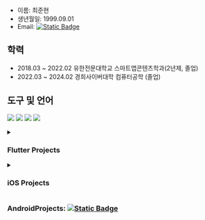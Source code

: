 

* 이름: 최준현
* 생년월일: 1999.09.01
* Email: [![Static Badge](https://img.shields.io/badge/Gamil-red?logo=gmail&logoColor=white)](mailto:cjhn8918989@gmail.com) 

 

## 학력
* 2018.03 ~ 2022.02 유한전문대학교 스마트앱콘텐츠학과(2년제, 졸업)
* 2022.03 ~ 2024.02 경희사이버대학 컴퓨터공학 (졸업)

  
## 도구 및 언어
<p>
<img src="https://img.shields.io/badge/flutter-blue?style=flat-square&logo=flutter">
<img src="https://img.shields.io/badge/git-F05032?logo=git&logoColor=white">
<img src="https://img.shields.io/badge/Swift-%23F05138?logo=Swift&logoColor=white">
<img src="https://img.shields.io/badge/Xcode-%23147EFB?logo=Xcode&logoColor=white">
</p>


<details>
 <summary> <h3> Flutter Projects</h3> </summary>
 <div>

## TestQuest 
<img src= "https://github.com/user-attachments/assets/3509abcb-4ff0-4f59-b3e1-a1452d4f039d" width=200 height=400>
<img src= "https://github.com/user-attachments/assets/3527fc56-88bd-4b2b-aa0f-811040c04d65" width=200 height=400>
<img src= "https://github.com/user-attachments/assets/4363a86a-4728-4baa-b7a8-464bf849dee8" width=200 height=400>
<img src = "https://github.com/user-attachments/assets/f60f4739-9de3-47b8-859f-307839fb8437" width=200 height=400>
<img src="https://github.com/user-attachments/assets/1a125846-78a4-4dd5-9ae5-ed66eb209683" width=200 height=400>
<br>
<a href="https://github.com/jun-hyeon/test_quest">바로가기</a>
  
## delivery app
<p>강의를 보고 구현해본 배달 앱입니다.</p>
<p>flutter: 3.0.0 이상</p>
<p>riverpod: 2.0 이상</p>
  
<br>
<img src= "https://github.com/user-attachments/assets/60ffac67-77ee-4a91-87b0-f5a5f9ce3de3" width=200 height=400>
<img src= "https://github.com/user-attachments/assets/2a312db5-6993-4fae-8b6b-daf5a3c58025" width=200 height=400>
<img src= "https://github.com/user-attachments/assets/fa5cccb1-06b8-4b43-8ef5-8659c8d75f6e" width=200 height=400>

## chat_test
<p>Flutter와 Supabase을 이용한 채팅앱</p>
<p>flutter v3.5.4</p>

<image src = https://github.com/user-attachments/assets/e2cdd4c3-235a-464a-8dfa-1c0abde982f5 width = 800 height = 400>
<br>

<image src = https://github.com/user-attachments/assets/3a7dfc5c-96a5-443d-b137-cb085e78b90e width=200 height = 400>

<image src = https://github.com/user-attachments/assets/6d06a8df-bfcf-4ef5-80f8-0d1944801efe width=200 height = 400>

 </div>
</details>


<details>
<summary> <h3> iOS Projects</h3> </summary>
<div markdown="1">



### Xcode & Swift
* SwiftUI
* Swift
## JustChat
### 웹소켓을 이용한 채팅 앱
<img src ="https://github.com/user-attachments/assets/fcd4aab6-9b0f-490f-aee1-a05acb8959d1" width=200 height = 400>
<img src ="https://github.com/user-attachments/assets/9ef2579b-6338-4733-99d9-6301e3061ad4" width=200 height=400>
<img src= "https://github.com/user-attachments/assets/8af04954-4503-45ff-b78d-87ee03ea92a1" width=200 height=400>
<img src= "https://github.com/user-attachments/assets/005823a3-851a-4a4c-a511-b1fdaa5bbb48" width=200 height=400>
<a href="https://github.com/jun-hyeon/JustChat/tree/main">
  <p>JustChat 더보기</p>
</a>

## 해외축구 서포터즈
### Football API를 이용한 앱
<img src="https://github.com/APP-iOS3rd/PJ2T10_SportsFan/assets/83914919/5d995c42-2248-4cd1-9c32-a74db2f4bfc4" width=200 height=400> 
<img src="https://github.com/APP-iOS3rd/PJ2T10_SportsFan/assets/83914919/72c3deb9-cbdd-4703-abdf-a51b36586b9d" width=200 height=400>
<a href="https://github.com/APP-iOS3rd/PJ2T10_SportsFan">
 <p>해외축구 서포터즈 더보기</p>
</a>

## 계산기
### iPhone 계산기 따라 만들어보기
<img src= https://github.com/user-attachments/assets/6fefd386-98d3-4e73-b9a6-6292c9f3d778 width=200 height=400>
<a href="https://github.com/jun-hyeon/SwiftProject/tree/main/MyCalculcator">
<p>MyCalculator 더보기</p>
</a>

## ImageList
### Pexels의 api를 이용한 무한스크롤 이미지 불러오기

<img src="https://github.com/user-attachments/assets/54c2b0dc-f7ef-43ba-ac5c-1b04c2eec285" width=200 height=400>
<img src="https://github.com/user-attachments/assets/c638e747-108c-4ffc-9f32-d195c39c2efa" width=200 height=400>
<img src="https://github.com/user-attachments/assets/fd3dda1b-ec30-4f12-bc3d-93b068f3fd16" width=200 height=400>
<a href="https://github.com/jun-hyeon/SwiftProject/tree/main/ImageList">
  <p>ImageList 더보기</p>
</a>



</div>
</details>

### AndroidProjects: [![Static Badge](https://img.shields.io/badge/Portfolio-white?logo=googledocs&logoColor=white&labelColor=black)](https://drive.google.com/file/d/1Vi5xYdmnqmPG7A_arpnYHLwWqtdMvcHi/view?usp=drive_link)





